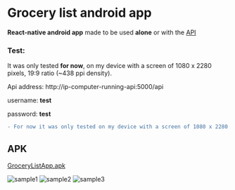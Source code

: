 # Grocery list android app

**React-native android app** made to be used **alone** or with the [API](https://github.com/kaiqueqg/grocerylist-api)

### Test:
It was only tested **for now**, on my device with a screen of 1080 x 2280 pixels, 19:9 ratio (~438 ppi density).

Api address: http://ip-computer-running-api:5000/api

username: **test**

password: **test**

``` diff
- For now it was only tested on my device with a screen of 1080 x 2280 pixels, 19:9 ratio (~438 ppi density).
```

## APK
[GroceryListApp.apk](https://github.com/kaiqueqg/grocerylist-app/blob/main/apk/GroceryListApp.apk)

![sample1](https://drive.google.com/uc?export=view&id=1v5HGt54J50h4fmFycvG94AOJ2lF6TlLP)
![sample2](https://drive.google.com/uc?export=view&id=1ziQnQ-CnSHTqAM1MnyHlNmJ4sMxLA1D6)
![sample3](https://drive.google.com/uc?export=view&id=10zewEc6E2WcOcylfpzBrBoOFjOZGy3D8)

